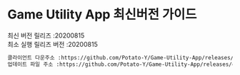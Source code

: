 # Game Utility App 최신버전 가이드

최신 버전 릴리즈 :20200815<br>
최소 실행 릴리즈 버전 :20200815<br>
```txt
클라이언트 다운주소 :https://github.com/Potato-Y/Game-Utility-App/releases/download/v1.4.0/UpdateClient.exe입니다.
업데이트 파일 주소 :https://github.com/Potato-Y/Game-Utility-App/releases/download/v1.4.0/Game.Utility.App.exe입니다.
```
